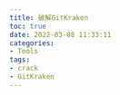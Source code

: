 ```yaml
---
title: 破解GitKraken
toc: true
date: 2022-03-08 11:33:11
categories:
- Tools
tags:
- crack
- GitKraken
---
```

